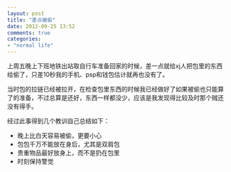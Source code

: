 ```yaml
---
layout: post
title: "差点被偷"
date: 2012-09-25 13:52
comments: true
categories: 
- "normal life"
---
```

上周五晚上下班地铁出站取自行车准备回家的时候，差一点就给xj人把包里的东西给偷了，只差10秒我的手机、psp和钱包估计就再也没有了。

当时包的拉链已经被拉开，在检查包里东西的时候我已经做好了如果被偷也只能算了的准备，不过总算是还好，东西一样都没少，应该是我发现得比较及时那个贼还没有得手。

经过此事得到几个教训自己总结如下：

- 晚上比白天容易被偷，更要小心
- 包包千万不能放在身后，尤其是双肩包
- 贵重物品最好放身上，而不是扔在包里
- 时刻保持警觉